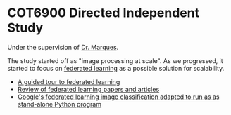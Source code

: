 # COT6900 Directed Independent Study

Under the supervision of [Dr. Marques](https://www.ogemarques.com/).

The study started off as "image processing at scale". As we progressed, it
started to focus on [federated learning](https://federated.withgoogle.com/) as
a possible solution for scalability.

* [A guided tour to federated learning](federated-learning-a-guided-tour.md)
* [Review of federated learning papers and articles](federated-learning-papers-articles-review.md)
* [Google's federated learning image classification adapted to run as as stand-alone Python program](./tff)

